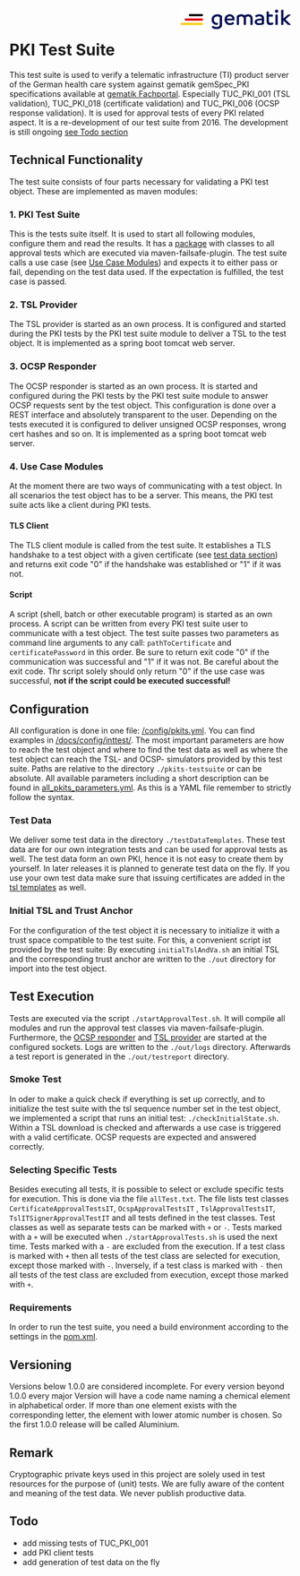 <img align="right" width="200" height="37" src="docs/img/Gematik_Logo_Flag.png"/> <br />

# PKI Test Suite

This test suite is used to verify a telematic infrastructure (TI) product server of the German
health care system against gematik gemSpec_PKI specifications available
at [gematik Fachportal](https://fachportal.gematik.de/). Especially TUC_PKI_001 (TSL validation),
TUC_PKI_018 (certificate validation) and TUC_PKI_006 (OCSP response validation). It is used for
approval tests of every PKI related aspect. It is a re-development of our test suite from 2016. The
development is still ongoing [see Todo section](./README.md#todo)

## Technical Functionality

The test suite consists of four parts necessary for validating a PKI test object. These are
implemented as maven modules:

### 1. PKI Test Suite

This is the tests suite itself. It is used to start all following modules, configure them and read
the results. It has
a [package](pkits-testsuite/src/test/java/de/gematik/pki/pkits/testsuite/approval/) with classes to
all
approval tests which are executed via maven-failsafe-plugin. The test suite calls a use
case (see [Use Case Modules](./README.md#4-use-case-modules)) and expects it to either pass or fail,
depending on the test data used. If the expectation is fulfilled, the test case is passed.

### 2. TSL Provider

The TSL provider is started as an own process. It is configured and started during the PKI tests by
the PKI test suite module to deliver a TSL to the test object. It is implemented as a spring boot
tomcat web server.

### 3. OCSP Responder

The OCSP responder is started as an own process. It is started and configured during the PKI tests
by the PKI test suite module to answer OCSP requests sent by the test object. This configuration is
done over a REST interface and absolutely transparent to the user. Depending on the tests executed
it is configured to deliver unsigned OCSP responses, wrong cert hashes and so on. It is implemented
as a spring boot tomcat web server.

### 4. Use Case Modules

At the moment there are two ways of communicating with a test object. In all scenarios the test
object has to be a server. This means, the PKI test suite acts like a client during PKI tests.

#### TLS Client

The TLS client module is called from the test suite. It establishes a TLS handshake to a test object
with a given certificate (see [test data section](./README.md#test-data)) and returns exit code "0"
if the handshake was established or "1" if it was not.

#### Script

A script (shell, batch or other executable program) is started as an own process. A script
can be written from every PKI test suite user to communicate with a test object. The test suite
passes two parameters as command line arguments to any call: `pathToCertificate`
and `certificatePassword` in this order.
Be sure to return exit code "0" if the communication was successful and "1" if it was not. Be
careful about the exit code. Thr script solely should only return "0" if the use case was
successful, **not if the script could be executed successful!**

## Configuration

All configuration is done in one file: [/config/pkits.yml](./config/pkits.yml). You can find
examples in [/docs/config/inttest/](./docs/configs/inttest/). The most important parameters
are how to reach the test object and where to find the test data as well as where the test object
can reach the TSL- and OCSP- simulators provided by this test suite. Paths are relative to the
directory `./pkits-testsuite` or can be absolute. All available parameters including a short
description can be found in [all_pkits_parameters.yml](./docs/all_pkits_parameters.yml). As this is
a YAML file remember to strictly follow the syntax.

### Test Data

We deliver some test data in the directory `./testDataTemplates`. These test data are for our own
integration tests and can be used for approval tests as well. The test data form an own PKI, hence
it is not easy to create them by yourself. In later releases it is planned to generate test data on
the fly. If you use your own test data make sure that issuing certificates are added in the
[tsl templates](./testDataTemplates/tsl/) as well.

### Initial TSL and Trust Anchor

For the configuration of the test object it is necessary to initialize it with a trust space
compatible to the test suite. For this, a convenient script ist provided by the test suite:
By executing `initialTslAndVa.sh` an initial TSL and the corresponding trust anchor are written to
the `./out` directory for import into the test object.

## Test Execution

Tests are executed via the script `./startApprovalTest.sh`. It will compile all modules and run the
approval test classes via maven-failsafe-plugin. Furthermore,
the [OCSP responder](./README.md#3-ocsp-responder)
and [TSL provider](./README.md#2-tsl-provider) are started at the configured sockets. Logs are
written to the `./out/logs` directory. Afterwards a test report is generated in
the `./out/testreport` directory.

### Smoke Test

In oder to make a quick check if everything is set up correctly, and to initialize the test suite
with the tsl sequence number set in the test object, we implemented a script that runs
an initial test: `./checkInitialState.sh`. Within a TSL download is checked and afterwards a use
case is triggered with a valid certificate. OCSP requests are expected and answered correctly.

### Selecting Specific Tests

Besides executing all tests, it is possible to select or exclude specific tests for execution.
This is done via the file `allTest.txt`.
The file lists test classes `CertificateApprovalTestsIT`, `OcspApprovalTestsIT`
, `TslApprovalTestsIT`, `TslITSignerApprovalTestIT` and all tests defined in the test classes.
Test classes as well as separate tests can be marked with `+` or `-`.
Tests marked with a `+` will be executed when `./startApprovalTests.sh` is used the next time.
Tests marked with a `-` are excluded from the execution.
If a test class is marked with `+` then all tests of the test class are selected for execution,
except those marked with `-`.
Inversely, if a test class is marked with `-` then all tests of the test class are excluded from
execution, except those marked with `+`.

### Requirements

In order to run the test suite, you need a build environment according to the settings in
the [pom.xml](./pom.xml).

## Versioning

Versions below 1.0.0 are considered incomplete. For every version beyond 1.0.0 every major Version
will have a code name naming a chemical element in alphabetical order. If more than one element
exists with the corresponding letter, the element with lower atomic number is chosen. So the first
1.0.0 release will be called Aluminium.

## Remark

Cryptographic private keys used in this project are solely used in test resources for the purpose of
(unit) tests. We are fully aware of the content and meaning of the test data. We never publish
productive data.

## Todo

- add missing tests of TUC_PKI_001
- add PKI client tests
- add generation of test data on the fly
